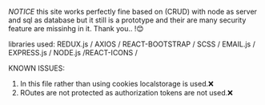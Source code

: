 *NOTICE* this site works perfectly fine based on (CRUD) with node as server and sql as database but it still is a prototype and their are many security feature are missinhg in it. Thank you.. !😊

libraries used:  REDUX.js / AXIOS / REACT-BOOTSTRAP / SCSS / EMAIL.js / EXPRESS.js / NODE.js /REACT-ICONS /

KNOWN ISSUES:
1. In this file rather than using cookies localstorage is used.❌
2. ROutes are not protected as authorization tokens are not used.❌
